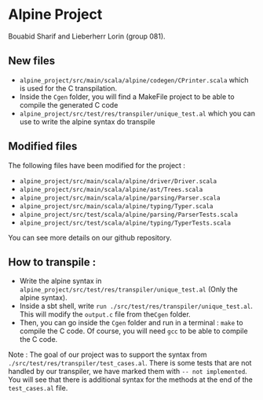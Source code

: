 # Alpine Project

Bouabid Sharif and Lieberherr Lorin (group 081).

## New files
- `alpine_project/src/main/scala/alpine/codegen/CPrinter.scala` which is used for the C transpilation.
- Inside the `Cgen` folder, you will find a MakeFile project to be able to compile the generated C code
- `alpine_project/src/test/res/transpiler/unique_test.al` which you can use to write the alpine syntax do transpile

## Modified files
The following files have been modified for the project :
- `alpine_project/src/main/scala/alpine/driver/Driver.scala`
- `alpine_project/src/main/scala/alpine/ast/Trees.scala`
- `alpine_project/src/main/scala/alpine/parsing/Parser.scala`
- `alpine_project/src/main/scala/alpine/typing/Typer.scala`
- `alpine_project/src/test/scala/alpine/parsing/ParserTests.scala`
- `alpine_project/src/test/scala/alpine/typing/TyperTests.scala`<br>

You can see more details on our github repository.

## How to transpile :
- Write the alpine syntax in `alpine_project/src/test/res/transpiler/unique_test.al` (Only the alpine syntax).
- Inside a sbt shell, write `run ./src/test/res/transpiler/unique_test.al`. 
This will modify the `output.c` file from the`Cgen` folder. 
- Then, you can go inside the `Cgen` folder and run in a terminal : `make` to compile the C code. Of course,
you will need `gcc` to be able to compile the C code.

Note : The goal of our project was to support the syntax from `./src/test/res/transpiler/test_cases.al`. There is some tests that are not handled by our transpiler,
we have marked them with `-- not implemented`. You will see that there is additional syntax for the methods at the end of the `test_cases.al` file.